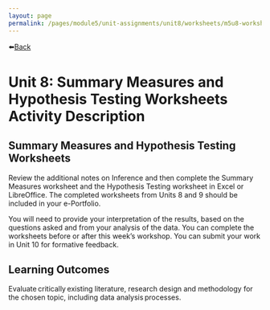 ```yaml
---
layout: page
permalink: /pages/module5/unit-assignments/unit8/worksheets/m5u8-worksheets-activity-desc.html
---
```


⬅️[Back](/pages/module5/unit-assignments/unit8/m5u8-worksheets.html)

# Unit 8: Summary Measures and Hypothesis Testing Worksheets Activity Description

## Summary Measures and Hypothesis Testing Worksheets
Review the additional notes on Inference and then complete the Summary Measures worksheet and the Hypothesis Testing worksheet in Excel or LibreOffice. The completed worksheets from Units 8 and 9 should be included in your e-Portfolio.

You will need to provide your interpretation of the results, based on the questions asked and from your analysis of the data. You can complete the worksheets before or after this week’s workshop.  You can submit your work in Unit 10 for formative feedback.

## Learning Outcomes
Evaluate critically existing literature, research design and methodology for the chosen topic, including data analysis processes.
